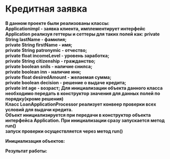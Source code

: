 <h1>Кредитная заявка</h1>

<h4>В данном проекте были реализованы классы:
<br>
Applicationimpl - заявка клиента, имплементирует интерфейс Application реализуя геттеры и сеттеры для таких полей как:
 private String lastName - фамилия;<br>
    private String firstName - имя; <br>
    private String patronymic - отчество;<br>
    private float incomeLevel - уровень заработка;<br>
    private String citizenship - гражданство;<br>
    private boolean snils - наличие снилса;<br>
    private boolean inn - наличие инн;<br>
    private float desiredAmount - желаемая сумма;<br>
    private boolean decision - решение о выдаче кредита;<br>
    private int age - возраст;
Для инициализации объекта данного класса необходимо передать в конструктор значения для данных полей по порядку(кроме решения)
<br>
Класс LoanApplicationProcessor реализует конвеер проверки всех условий для выдачи кредита.
<br>
 Объект инициализируется при передачи в конструктор объекта интерфейса Application. При инициализации сразу запускается метод run()
<br>
запуск проверки осуществляется через метод run()

Инициализация объектов:<br>


Результат работы:


</h4>
 

